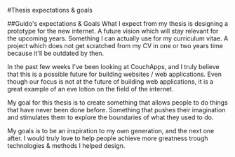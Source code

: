 #Thesis expectations & goals

##Guido's expectations & Goals
What I expect from my thesis is designing a prototype for the new internet. A future vision which will stay relevant for the upcoming years. Something I can actually use for my curriculum vitae. A project which does not get scratched from my CV in one or two years time because it'll be outdated by then.

In the past few weeks I've been looking at CouchApps, and I truly believe that this is a possible future for building websites / web applications. Even though our focus is not at the future of building web applications, it is a great example of an eve lotion on the field of the internet.

My goal for this thesis is to create something that allows people to do things that have never been done before. Something that pushes their imagination and stimulates them to explore the boundaries of what they used to do.

My goals is to be an inspiration to my own generation, and the next one after. I would truly love to help people achieve more greatness trough technologies & methods I helped design.